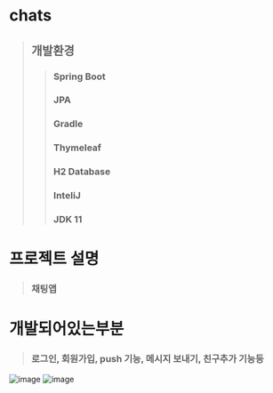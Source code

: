 # chats
> ## 개발환경
>> ### Spring Boot
>> ### JPA
>> ### Gradle
>> ### Thymeleaf
>> ### H2 Database
>> ### InteliJ
>> ### JDK 11

# 프로젝트 설명
> ### 채팅앱

# 개발되어있는부분
> ### 로그인, 회원가입, push 기능, 메시지 보내기, 친구추가 기능등

![image](https://user-images.githubusercontent.com/37327676/162902239-58de9aea-8ee9-4278-91b9-d70f3d982038.png)
![image](https://user-images.githubusercontent.com/37327676/162902280-61e40f8b-ffaa-4433-ae10-220c18785002.png)

